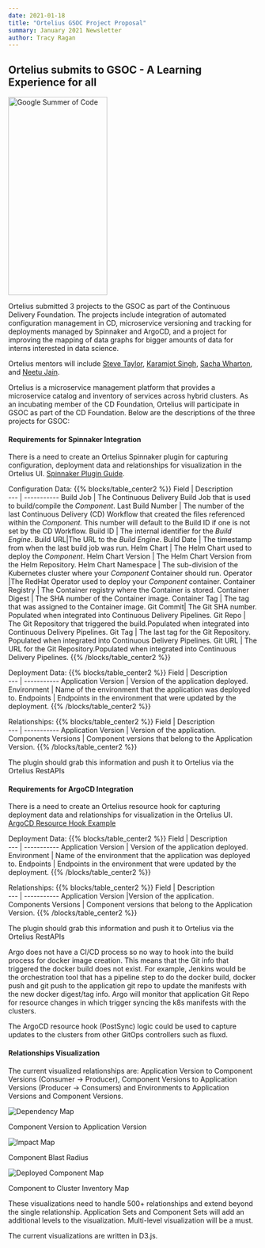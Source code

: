 ```yaml
---
date: 2021-01-18
title: "Ortelius GSOC Project Proposal"
summary: January 2021 Newsletter
author: Tracy Ragan
---
```



## Ortelius submits to GSOC - A Learning Experience for all

<div class="col-center">
<img src="/images/googlesummerofcode-300x300.png" alt="Google Summer of Code" height="400px" width="200px" />
</div>
<p></p>

Ortelius submitted 3 projects to the GSOC as part of the Continuous Delivery Foundation. The projects include integration of automated configuration management in CD, microservice versioning and tracking for deployments managed by Spinnaker and ArgoCD, and a project for improving the mapping of data graphs for bigger amounts of data for interns interested in data science.

Ortelius mentors will include [Steve Taylor](https://github.com/sbtaylor15), [Karamjot Singh](https://github.com/karamjotsingh/), [Sacha Wharton](https://github.com/sachajw/), and [Neetu Jain](https://github.com/Neetuj/).

Ortelius is a microservice management platform that provides a microservice catalog and inventory of services across hybrid clusters. As an incubating member of the CD Foundation, Ortelius will participate in GSOC as part of the CD Foundation. Below are the descriptions of the three projects for GSOC:
#### Requirements for Spinnaker Integration</h2>
There is a need to create an Ortelius Spinnaker plugin for capturing configuration, deployment data and relationships for visualization in the Ortelius UI. [Spinnaker Plugin Guide](https://spinnaker.io/guides/developer/plugin-creators/).

Configuration Data:
{{% blocks/table_center2 %}}
Field | Description  
 --- | ----------- 
Build Job | The Continuous Delivery Build Job that is used to build/compile the <em>Component</em>.
Last Build Number | The number of the last Continuous Delivery (CD) Workflow that created the files referenced within the <em>Component.</em> This number will default to the Build ID if one is not set by the CD Workflow.
Build ID | The internal identifier for the <em>Build Engine</em>.
Build URL|The URL to the <em>Build Engine</em>.
Build Date | The timestamp from when the last build job was run.
Helm Chart | The Helm Chart used to deploy the <em>Component</em>.
Helm Chart Version | The Helm Chart Version from the Helm Repository.
Helm Chart Namespace | The sub-division of the Kubernetes cluster where your <em>Component</em> Container should run.
Operator |The RedHat Operator used to deploy your <em>Component</em> container.
Container Registry | The Container registry where the Container is stored.
Container Digest | The SHA number of the Container image.
Container Tag | The tag that was assigned to the Container image.
Git Commit| The Git SHA number. Populated when integrated into Continuous Delivery Pipelines.
Git Repo | The Git Repository that triggered the build.Populated when integrated into Continuous Delivery Pipelines.
Git Tag | The last tag for the Git Repository. Populated when integrated into Continuous Delivery Pipelines.
Git URL | The URL for the Git Repository.Populated when integrated into Continuous Delivery Pipelines.</td>
{{% /blocks/table_center2 %}}

Deployment Data:
{{% blocks/table_center2 %}}
Field | Description  
 --- | ----------- 
Application Version | Version of the application deployed.
Environment | Name of the environment that the application was deployed to.
Endpoints | Endpoints in the environment that were updated by the deployment.</tr>
{{% /blocks/table_center2 %}}

Relationships:
{{% blocks/table_center2 %}}
Field | Description  
 --- | ----------- 
Application Version | Version of the application.
Components Versions | Component versions that belong to the Application Version.
{{% /blocks/table_center2 %}}

The plugin should grab this information and push it to Ortelius via the Ortelius RestAPIs


#### Requirements for ArgoCD Integration 
There is a need to create an Ortelius resource hook for capturing deployment data and relationships for visualization in the Ortelius UI. [ArgoCD Resource Hook Example](https://argoproj.github.io/argo-cd/user-guide/resource_hooks/)

Deployment Data:
{{% blocks/table_center2 %}}
Field | Description  
 --- | ----------- 
Application Version | Version of the application deployed.
Environment | Name of the environment that the application was deployed to.
Endpoints | Endpoints in the environment that were updated by the deployment.
{{% /blocks/table_center2 %}}

Relationships:
{{% blocks/table_center2 %}}
Field | Description  
 --- | ----------- 
Application Version |Version of the application.
Components Versions | Component versions that belong to the Application Version.
{{% /blocks/table_center2 %}}

The plugin should grab this information and push it to Ortelius via the Ortelius RestAPIs

Argo does not have a CI/CD process so no way to hook into the build process for docker image creation. This means that the Git info that triggered the docker build does not exist. For example, Jenkins would be the orchestration tool that has a pipeline step to do the docker build, docker push and git push to the application git repo to update the manifests with the new docker digest/tag info. Argo will monitor that application Git Repo for resource changes in which trigger syncing the k8s manifests with the clusters.

The ArgoCD resource hook (PostSync) logic could be used to capture updates to the clusters from other GitOps controllers such as fluxd.


#### Relationships Visualization
The current visualized relationships are: Application Version to Component Versions (Consumer -&gt; Producer), Component Versions to Application Versions (Producer -&gt; Consumers) and Environments to Application Versions and Component Versions.

<div class="col-center">
<img src="/images/dependencymap.jpg" alt="Dependency Map"/>
<p>Component Version to Application Version</p>
</div>
<p></p>

<div class="col-center">
<img src="/images/impact.jpg" alt="Impact Map"/>
<p>Component Blast Radius</p>
</div>
<p></p>

<div class="col-center">
<img src="/images/DeployedComponent.png" alt="Deployed Component Map"/>
<p>Component to Cluster Inventory Map</p>
</div>
<p></p>

These visualizations need to handle 500+ relationships and extend beyond the single relationship. Application Sets and Component Sets will add an additional levels to the visualization. Multi-level visualization will be a must.

The current visualizations are written in D3.js.
